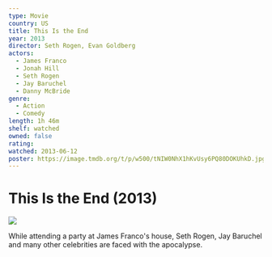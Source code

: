 ```yaml
---
type: Movie
country: US
title: This Is the End
year: 2013
director: Seth Rogen, Evan Goldberg
actors:
  - James Franco
  - Jonah Hill
  - Seth Rogen
  - Jay Baruchel
  - Danny McBride
genre:
  - Action
  - Comedy
length: 1h 46m
shelf: watched
owned: false
rating:
watched: 2013-06-12
poster: https://image.tmdb.org/t/p/w500/tNIW0NhX1hKvUsy6PQ80DOKUhkD.jpg
---
```


# This Is the End (2013)

![](https://image.tmdb.org/t/p/w500/tNIW0NhX1hKvUsy6PQ80DOKUhkD.jpg)

While attending a party at James Franco's house, Seth Rogen, Jay Baruchel and many other celebrities are faced with the apocalypse.